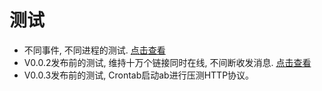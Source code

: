 # 测试

- 不同事件, 不同进程的测试. [点击查看](1-event-and-child-proccess.md)
- V0.0.2发布前的测试, 维持十万个链接同时在线, 不间断收发消息. [点击查看](2-push-before.md)
- V0.0.3发布前的测试, Crontab启动ab进行压测HTTP协议。
